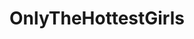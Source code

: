 ---
title: OnlyTheHottestGirls
crosslinks:
- nsfwcosplay
- Randomgirls
- NSFWScience
- The100
- fo4
- GalGadot
- Beth_Lily
- TigerrBenson
- russiangirls
- DaisyRidley
- firefly
- BellaThorne
- Ai_Shinozaki
- JennaLouiseColeman
- CumEveryTime
- EnjiNight
- NaomiWoods
- annakendrick
---